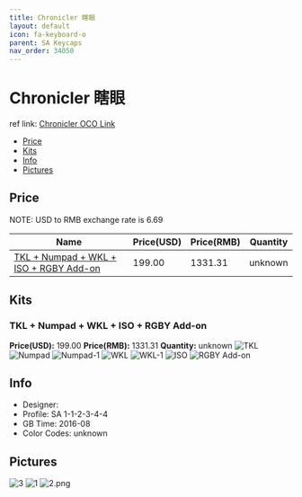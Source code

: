 ```yaml
---
title: Chronicler 瞎眼
layout: default
icon: fa-keyboard-o
parent: SA Keycaps
nav_order: 34050
---
```


# Chronicler 瞎眼

ref link: [Chronicler OCO Link](https://www.originativeco.com/products/chronicler)

* [Price](#price)
* [Kits](#kits)
* [Info](#info)
* [Pictures](#pictures)


## Price  
NOTE: USD to RMB exchange rate is 6.69

| Name          | Price(USD)    |  Price(RMB) |  Quantity |
| ------------- | ------------- |  ---------- |  -------- |
|[TKL + Numpad + WKL + ISO + RGBY Add-on](#tkl)|199.00|1331.31|unknown|


## Kits
### TKL + Numpad + WKL + ISO + RGBY Add-on
**Price(USD):** 199.00    **Price(RMB):** 1331.31    **Quantity:** unknown
<img src="{{ 'assets/images/sa-keycaps/chronicler/kits_pics/tkl.jpg' | relative_url }}" alt="TKL" class="image featured">
<img src="{{ 'assets/images/sa-keycaps/chronicler/kits_pics/numpad.jpg' | relative_url }}" alt="Numpad" class="image featured">
<img src="{{ 'assets/images/sa-keycaps/chronicler/kits_pics/numpad-1.jpg' | relative_url }}" alt="Numpad-1" class="image featured">
<img src="{{ 'assets/images/sa-keycaps/chronicler/kits_pics/wkl.jpg' | relative_url }}" alt="WKL" class="image featured">
<img src="{{ 'assets/images/sa-keycaps/chronicler/kits_pics/wkl-1.jpg' | relative_url }}" alt="WKL-1" class="image featured">
<img src="{{ 'assets/images/sa-keycaps/chronicler/kits_pics/iso.jpg' | relative_url }}" alt="ISO" class="image featured">
<img src="{{ 'assets/images/sa-keycaps/chronicler/kits_pics/rgby-add-on.jpg' | relative_url }}" alt="RGBY Add-on" class="image featured">


## Info
* Designer: 
* Profile: SA 1-1-2-3-4-4
* GB Time: 2016-08
* Color Codes: unknown  


## Pictures
<img src="{{ 'assets/images/sa-keycaps/chronicler/rendering_pics/3.jpg' | relative_url }}" alt="3" class="image featured">
<img src="{{ 'assets/images/sa-keycaps/chronicler/rendering_pics/1.jpg' | relative_url }}" alt="1" class="image featured">
<img src="{{ 'assets/images/sa-keycaps/chronicler/rendering_pics/2.png' | relative_url }}" alt="2.png" class="image featured">
